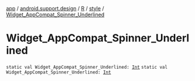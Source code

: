 [app](../../../index.md) / [android.support.design](../../index.md) / [R](../index.md) / [style](index.md) / [Widget_AppCompat_Spinner_Underlined](./-widget_-app-compat_-spinner_-underlined.md)

# Widget_AppCompat_Spinner_Underlined

`static val Widget_AppCompat_Spinner_Underlined: `[`Int`](https://kotlinlang.org/api/latest/jvm/stdlib/kotlin/-int/index.html)
`static val Widget_AppCompat_Spinner_Underlined: `[`Int`](https://kotlinlang.org/api/latest/jvm/stdlib/kotlin/-int/index.html)